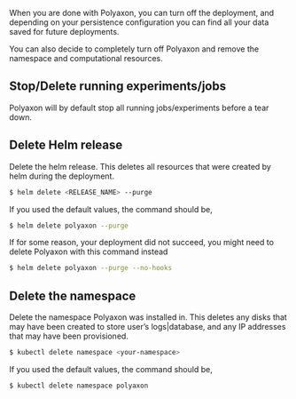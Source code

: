 When you are done with Polyaxon, you can turn off the deployment,
and depending on your persistence configuration you can find all your data saved for future deployments.

You can also decide to completely turn off Polyaxon and remove the namespace and computational resources.

## Stop/Delete running experiments/jobs

Polyaxon will by default stop all running jobs/experiments before a tear down.


## Delete Helm release

Delete the helm release. This deletes all resources that were created by helm during the deployment.

```bash
$ helm delete <RELEASE_NAME> --purge
```

If you used the default values, the command should be,

```bash
$ helm delete polyaxon --purge
```

If for some reason, your deployment did not succeed, 
you might need to delete Polyaxon with this command instead

```bash
$ helm delete polyaxon --purge --no-hooks
```

## Delete the namespace

Delete the namespace Polyaxon was installed in.
This deletes any disks that may have been created to store user’s logs|database,
and any IP addresses that may have been provisioned.

```bash
$ kubectl delete namespace <your-namespace>
```

If you used the default values, the command should be,

```bash
$ kubectl delete namespace polyaxon
```
